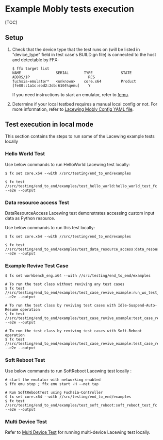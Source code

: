 # Example Mobly tests execution

[TOC]

## Setup

1. Check that the device type that the test runs on (will be listed in
"device_type" field in test case's BUILD.gn file) is connected to the host and
detectable by FFX:
    ```shell
    $ ffx target list
    NAME                SERIAL       TYPE             STATE      ADDRS/IP                           RCS
    fuchsia-emulator*   <unknown>    core.x64         Product    [fe80::1a1c:ebd2:2db:6104%qemu]    Y
    ```
   If you need instructions to start an emulator, refer to [femu](https://fuchsia.dev/fuchsia-src/get-started/set_up_femu).

2. Determine if your local testbed requires a manual local config or not. For
more information, refer to [Lacewing Mobly Config YAML file](../README.md#Mobly-Config-YAML-File).

## Test execution in local mode

This section contains the steps to run some of the Lacewing example tests
locally

### Hello World Test

Use below commands to run HelloWorld Lacewing test locally:

```shell
$ fx set core.x64 --with //src/testing/end_to_end/examples

$ fx test //src/testing/end_to_end/examples/test_hello_world:hello_world_test_fc --e2e --output
```

### Data resource access Test

DataResourceAccess Lacewing test demonstrates accessing custom input data as
Python resource.

Use below commands to run this test locally:

```shell
$ fx set core.x64 --with //src/testing/end_to_end/examples

$ fx test //src/testing/end_to_end/examples/test_data_resource_access:data_resource_access_test_fc --e2e --output
```

### Example Revive Test Case
```shell
$ fx set workbench_eng.x64 --with //src/testing/end_to_end/examples

# To run the test class without reviving any test cases
$ fx test //src/testing/end_to_end/examples/test_case_revive_example:run_wo_test_case_revive_fc --e2e --output

# To run the test class by reviving test cases with Idle-Suspend-Auto-Resume operation
$ fx test //src/testing/end_to_end/examples/test_case_revive_example:test_case_revive_with_with_idle_suspend_auto_resume_fc --e2e --output

# To run the test class by reviving test cases with Soft-Reboot operation
$ fx test //src/testing/end_to_end/examples/test_case_revive_example:test_case_revive_with_with_soft_reboot_fc --e2e --output
```

### Soft Reboot Test

Use below commands to run SoftReboot Lacewing test locally :

```shell
# start the emulator with networking enabled
$ ffx emu stop ; ffx emu start -H --net tap

# Run SoftRebootTest using Fuchsia-Controller
$ fx set core.x64 --with //src/testing/end_to_end/examples
$ fx test //src/testing/end_to_end/examples/test_soft_reboot:soft_reboot_test_fc --e2e --output
```

### Multi Device Test

Refer to [Multi Device Test] for running multi-device Lacewing test locally.

[Multi Device Test]: test_multi_device/README.md
